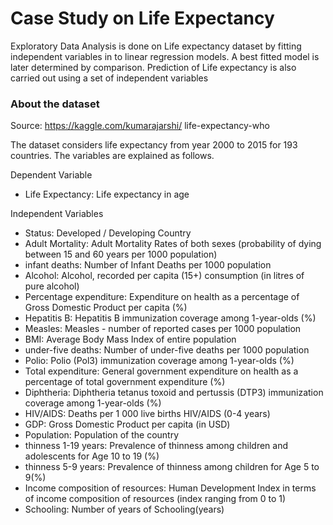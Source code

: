 # Case Study on Life Expectancy 

Exploratory Data Analysis is done on Life expectancy dataset by fitting independent variables in to linear regression models. A best fitted model is later determined by comparison. Prediction of Life expectancy is also carried out using a set of independent variables

### About the dataset 
Source: https://kaggle.com/kumarajarshi/ life-expectancy-who 


The dataset considers life expectancy from year 2000 to 2015 for 193 countries. The variables are explained as follows.

Dependent Variable
- Life Expectancy: Life expectancy in age


Independent Variables
- Status: Developed / Developing Country
- Adult Mortality: Adult Mortality Rates of both sexes (probability of dying between 15 and 60 years per 1000
population)
- infant deaths: Number of Infant Deaths per 1000 population
- Alcohol: Alcohol, recorded per capita (15+) consumption (in litres of pure alcohol)
- Percentage expenditure: Expenditure on health as a percentage of Gross Domestic Product per capita (%)
- Hepatitis B: Hepatitis B immunization coverage among 1-year-olds (%)
- Measles: Measles - number of reported cases per 1000 population
- BMI: Average Body Mass Index of entire population
- under-five deaths: Number of under-five deaths per 1000 population
- Polio: Polio (Pol3) immunization coverage among 1-year-olds (%)
- Total expenditure: General government expenditure on health as a percentage of total government expenditure
(%)
- Diphtheria: Diphtheria tetanus toxoid and pertussis (DTP3) immunization coverage among 1-year-olds (%)
- HIV/AIDS: Deaths per 1 000 live births HIV/AIDS (0-4 years)
- GDP: Gross Domestic Product per capita (in USD)
- Population: Population of the country
- thinness 1-19 years: Prevalence of thinness among children and adolescents for Age 10 to 19 (%)
- thinness 5-9 years: Prevalence of thinness among children for Age 5 to 9(%)
- Income composition of resources: Human Development Index in terms of income composition of resources (index
ranging from 0 to 1)
- Schooling: Number of years of Schooling(years)
